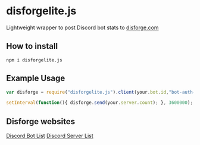 # disforgelite.js

Lightweight wrapper to post Discord bot stats to [disforge.com](https://disforge.com) 



## How to install

```
npm i disforgelite.js
```

## Example Usage

```javascript
var disforge = require("disforgelite.js").client(your.bot.id,"bot-auth-token");

setInterval(function(){ disforge.send(your.server.count); }, 3600000);

```

## Disforge websites

[Discord Bot List](https://disforge.com/bots) [Discord Server List](https://disforge.com/servers)
